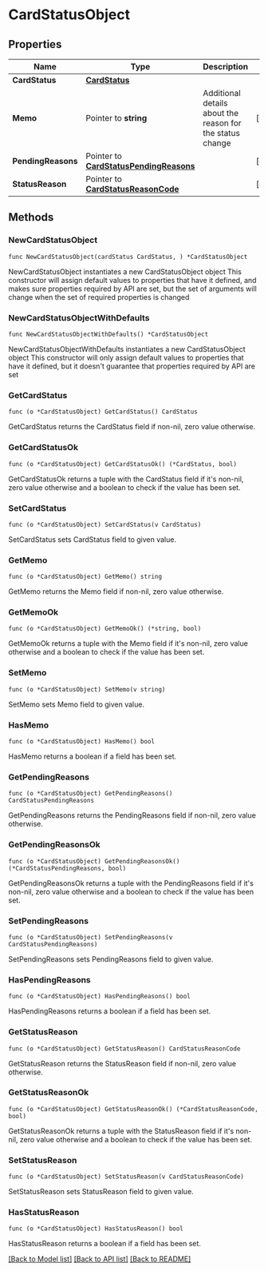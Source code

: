 # CardStatusObject

## Properties

Name | Type | Description | Notes
------------ | ------------- | ------------- | -------------
**CardStatus** | [**CardStatus**](CardStatus.md) |  | 
**Memo** | Pointer to **string** | Additional details about the reason for the status change | [optional] 
**PendingReasons** | Pointer to [**CardStatusPendingReasons**](CardStatusPendingReasons.md) |  | [optional] 
**StatusReason** | Pointer to [**CardStatusReasonCode**](CardStatusReasonCode.md) |  | [optional] 

## Methods

### NewCardStatusObject

`func NewCardStatusObject(cardStatus CardStatus, ) *CardStatusObject`

NewCardStatusObject instantiates a new CardStatusObject object
This constructor will assign default values to properties that have it defined,
and makes sure properties required by API are set, but the set of arguments
will change when the set of required properties is changed

### NewCardStatusObjectWithDefaults

`func NewCardStatusObjectWithDefaults() *CardStatusObject`

NewCardStatusObjectWithDefaults instantiates a new CardStatusObject object
This constructor will only assign default values to properties that have it defined,
but it doesn't guarantee that properties required by API are set

### GetCardStatus

`func (o *CardStatusObject) GetCardStatus() CardStatus`

GetCardStatus returns the CardStatus field if non-nil, zero value otherwise.

### GetCardStatusOk

`func (o *CardStatusObject) GetCardStatusOk() (*CardStatus, bool)`

GetCardStatusOk returns a tuple with the CardStatus field if it's non-nil, zero value otherwise
and a boolean to check if the value has been set.

### SetCardStatus

`func (o *CardStatusObject) SetCardStatus(v CardStatus)`

SetCardStatus sets CardStatus field to given value.


### GetMemo

`func (o *CardStatusObject) GetMemo() string`

GetMemo returns the Memo field if non-nil, zero value otherwise.

### GetMemoOk

`func (o *CardStatusObject) GetMemoOk() (*string, bool)`

GetMemoOk returns a tuple with the Memo field if it's non-nil, zero value otherwise
and a boolean to check if the value has been set.

### SetMemo

`func (o *CardStatusObject) SetMemo(v string)`

SetMemo sets Memo field to given value.

### HasMemo

`func (o *CardStatusObject) HasMemo() bool`

HasMemo returns a boolean if a field has been set.

### GetPendingReasons

`func (o *CardStatusObject) GetPendingReasons() CardStatusPendingReasons`

GetPendingReasons returns the PendingReasons field if non-nil, zero value otherwise.

### GetPendingReasonsOk

`func (o *CardStatusObject) GetPendingReasonsOk() (*CardStatusPendingReasons, bool)`

GetPendingReasonsOk returns a tuple with the PendingReasons field if it's non-nil, zero value otherwise
and a boolean to check if the value has been set.

### SetPendingReasons

`func (o *CardStatusObject) SetPendingReasons(v CardStatusPendingReasons)`

SetPendingReasons sets PendingReasons field to given value.

### HasPendingReasons

`func (o *CardStatusObject) HasPendingReasons() bool`

HasPendingReasons returns a boolean if a field has been set.

### GetStatusReason

`func (o *CardStatusObject) GetStatusReason() CardStatusReasonCode`

GetStatusReason returns the StatusReason field if non-nil, zero value otherwise.

### GetStatusReasonOk

`func (o *CardStatusObject) GetStatusReasonOk() (*CardStatusReasonCode, bool)`

GetStatusReasonOk returns a tuple with the StatusReason field if it's non-nil, zero value otherwise
and a boolean to check if the value has been set.

### SetStatusReason

`func (o *CardStatusObject) SetStatusReason(v CardStatusReasonCode)`

SetStatusReason sets StatusReason field to given value.

### HasStatusReason

`func (o *CardStatusObject) HasStatusReason() bool`

HasStatusReason returns a boolean if a field has been set.


[[Back to Model list]](../README.md#documentation-for-models) [[Back to API list]](../README.md#documentation-for-api-endpoints) [[Back to README]](../README.md)


